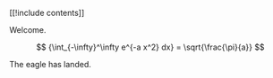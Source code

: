 [[!include contents]]

Welcome.

$$
   {\int_{-\infty}^\infty e^{-a x^2} dx} = \sqrt{\frac{\pi}{a}}
$$

The eagle has landed.